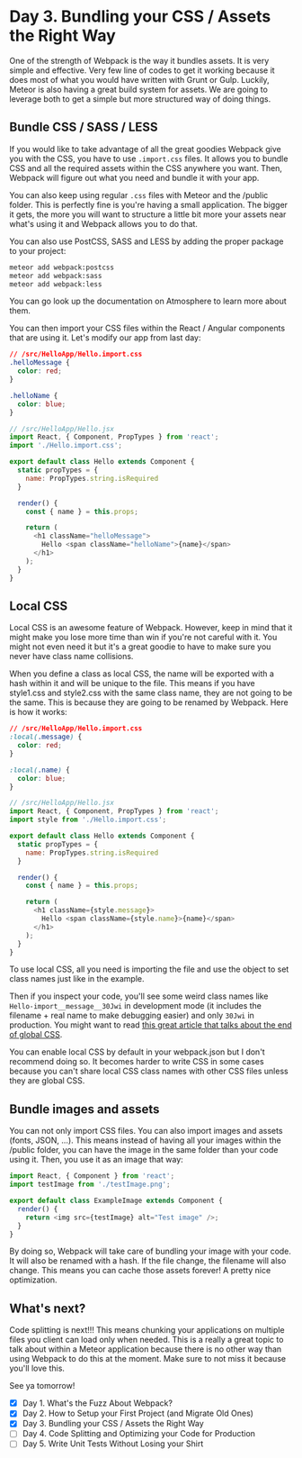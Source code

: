 # Day 3. Bundling your CSS / Assets the Right Way

One of the strength of Webpack is the way it bundles assets. It is very simple and effective. Very few line of codes to get it working because it does most of what you would have written with Grunt or Gulp. Luckily, Meteor is also having a great build system for assets. We are going to leverage both to get a simple but more structured way of doing things.

## Bundle CSS / SASS / LESS

If you would like to take advantage of all the great goodies Webpack give you with the CSS, you have to use `.import.css` files. It allows you to bundle CSS and all the required assets within the CSS anywhere you want. Then, Webpack will figure out what you need and bundle it with your app. 

You can also keep using regular `.css` files with Meteor and the /public folder. This is perfectly fine is you're having a small application. The bigger it gets, the more you will want to structure a little bit more your assets near what's using it and Webpack allows you to do that.

You can also use PostCSS, SASS and LESS by adding the proper package to your project:
```sh
meteor add webpack:postcss
meteor add webpack:sass
meteor add webpack:less
```

You can go look up the documentation on Atmosphere to learn more about them.

You can then import your CSS files within the React / Angular components that are using it. Let's modify our app from last day:

```css
// /src/HelloApp/Hello.import.css
.helloMessage {
  color: red;
}

.helloName {
  color: blue;
}
```

```javascript
// /src/HelloApp/Hello.jsx
import React, { Component, PropTypes } from 'react';
import './Hello.import.css';

export default class Hello extends Component {
  static propTypes = {
    name: PropTypes.string.isRequired
  }

  render() {
    const { name } = this.props;

    return (
      <h1 className="helloMessage">
        Hello <span className="helloName">{name}</span>
      </h1>
    );
  }
}
```

## Local CSS

Local CSS is an awesome feature of Webpack. However, keep in mind that it might make you lose more time than win if you're not careful with it. You might not even need it but it's a great goodie to have to make sure you never have class name collisions.

When you define a class as local CSS, the name will be exported with a hash within it and will be unique to the file. This means if you have style1.css and style2.css with the same class name, they are not going to be the same. This is because they are going to be renamed by Webpack. Here is how it works:

```css
// /src/HelloApp/Hello.import.css
:local(.message) {
  color: red;
}

:local(.name) {
  color: blue;
}
```

```javascript
// /src/HelloApp/Hello.jsx
import React, { Component, PropTypes } from 'react';
import style from './Hello.import.css';

export default class Hello extends Component {
  static propTypes = {
    name: PropTypes.string.isRequired
  }

  render() {
    const { name } = this.props;

    return (
      <h1 className={style.message}>
        Hello <span className={style.name}>{name}</span>
      </h1>
    );
  }
}
```

To use local CSS, all you need is importing the file and use the object to set class names just like in the example.

Then if you inspect your code, you'll see some weird class names like `Hello-import__message__30Jwi` in development mode (it includes the filename + real name to make debugging easier) and only `30Jwi` in production. You might want to read [this great article that talks about the end of global CSS](https://medium.com/seek-ui-engineering/the-end-of-global-css-90d2a4a06284).

You can enable local CSS by default in your webpack.json but I don't recommend doing so. It becomes harder to write CSS in some cases because you can't share local CSS class names with other CSS files unless they are global CSS. 

## Bundle images and assets
You can not only import CSS files. You can also import images and assets (fonts, JSON, ...). This means instead of having all your images within the /public folder, you can have the image in the same folder than your code using it. Then, you use it as an image that way:

```javascript
import React, { Component } from 'react'; 
import testImage from './testImage.png';

export default class ExampleImage extends Component {
  render() {
    return <img src={testImage} alt="Test image" />;
  }
}
```

By doing so, Webpack will take care of bundling your image with your code. It will also be renamed with a hash. If the file change, the filename will also change. This means you can cache those assets forever! A pretty nice optimization.

## What's next?

Code splitting is next!!! This means chunking your applications on multiple files you client can load only when needed. This is a really a great topic to talk about within a Meteor application because there is no other way than using Webpack to do this at the moment. Make sure to not miss it because you'll love this.

See ya tomorrow!

- [x] Day 1. What's the Fuzz About Webpack?
- [x] Day 2. How to Setup your First Project (and Migrate Old Ones)
- [x] Day 3. Bundling your CSS / Assets the Right Way
- [ ] Day 4. Code Splitting and Optimizing your Code for Production
- [ ] Day 5. Write Unit Tests Without Losing your Shirt
